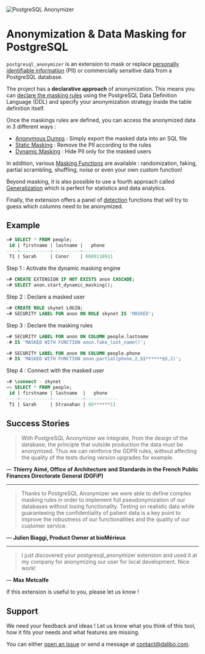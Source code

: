 ![PostgreSQL Anonymizer](https://gitlab.com/dalibo/postgresql_anonymizer/raw/master/images/png_RVB/PostgreSQL-Anonymizer_H_couleur.png)


Anonymization & Data Masking for PostgreSQL
===============================================================================

`postgresql_anonymizer` is an extension to mask or replace
[personally identifiable information] (PII) or commercially sensitive data from
a PostgreSQL database.

The project has a **declarative approach** of anonymization. This means you can
[declare the masking rules] using the PostgreSQL Data Definition Language (DDL)
and specify your anonymization strategy inside the table definition itself.

Once the maskings rules are defined, you can access the anonymized data in 3
different ways :

* [Anonymous Dumps] : Simply export the masked data into an SQL file
* [Static Masking] : Remove the PII according to the rules
* [Dynamic Masking] : Hide PII only for the masked users

In addition, various [Masking Functions] are available : randomization, faking,
partial scrambling, shuffling, noise or even your own custom function!

Beyond masking, it is also possible to use a fourth approach called [Generalization]
which is perfect for statistics and data analytics.

Finally, the extension offers a panel of [detection] functions that will try to
guess which columns need to be anonymized.

[personally identifiable information]: https://en.wikipedia.org/wiki/Personally_identifiable_information
[declare the masking rules]: declare_masking_rules.md

[Anonymous Dumps]: anonymous_dumps.md
[Static Masking]: static_masking.md
[Dynamic Masking]: dynamic_masking.md
[Masking Functions]: masking_functions.md
[Generalization]: generalization.md
[detection]: detection.md



Example
------------------------------------------------------------------------------

```sql
=# SELECT * FROM people;
 id | firstname | lastname |   phone
----+-----------+----------+------------
 T1 | Sarah     | Conor    | 0609110911
```

Step 1 : Activate the dynamic masking engine

```sql
=# CREATE EXTENSION IF NOT EXISTS anon CASCADE;
=# SELECT anon.start_dynamic_masking();
```

Step 2 : Declare a masked user

```sql
=# CREATE ROLE skynet LOGIN;
=# SECURITY LABEL FOR anon ON ROLE skynet IS 'MASKED';
```

Step 3 : Declare the masking rules

```sql
=# SECURITY LABEL FOR anon ON COLUMN people.lastname
-# IS 'MASKED WITH FUNCTION anon.fake_last_name()';

=# SECURITY LABEL FOR anon ON COLUMN people.phone
-# IS 'MASKED WITH FUNCTION anon.partial(phone,2,$$******$$,2)';
```

Step 4 : Connect with the masked user

```sql
=# \connect - skynet
=> SELECT * FROM people;
 id | firstname | lastname  |   phone
----+-----------+-----------+------------
 T1 | Sarah     | Stranahan | 06******11
```


Success Stories
------------------------------------------------------------------------------

> With PostgreSQL Anonymizer we integrate, from the design of the database,
> the principle that outside production the data must be anonymized. Thus we
> can reinforce the GDPR rules, without affecting the quality of the tests
> during version upgrades for example.

— **Thierry Aimé, Office of Architecture and Standards in the French
Public Finances Directorate General (DGFiP)**

---

> Thanks to PostgreSQL Anonymizer we were able to define complex masking rules
> in order to implement full pseudonymization of our databases without losing
> functionality. Testing on realistic data while guaranteeing the
> confidentiality of patient data is a key point to improve the robustness of
> our functionalities and the quality of our customer service.

— **Julien Biaggi, Product Owner at bioMérieux**

---

> I just discovered your postgresql_anonymizer extension and used it at
> my company for anonymizing our user for local development. Nice work!

— **Max Metcalfe**

If this extension is useful to you, please let us know !

Support
------------------------------------------------------------------------------

We need your feedback and ideas ! Let us know what you think of this tool, how
it fits your needs and what features are missing.

You can either [open an issue] or send a message at <contact@dalibo.com>.

[open an issue]: https://gitlab.com/dalibo/postgresql_anonymizer/issues

